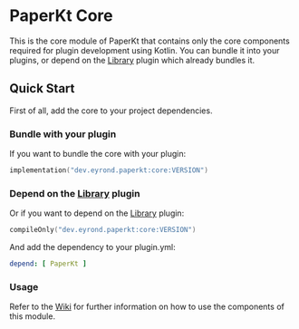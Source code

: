 # PaperKt Core

This is the core module of PaperKt that contains only the core components required for plugin development using Kotlin.
You can bundle it into your plugins, or depend on the [Library](../library) plugin which already bundles it.

## Quick Start

First of all, add the core to your project dependencies.

### Bundle with your plugin

If you want to bundle the core with your plugin:

```kotlin
implementation("dev.eyrond.paperkt:core:VERSION")
```

### Depend on the [Library](../library) plugin

Or if you want to depend on the [Library](../library) plugin:

```kotlin
compileOnly("dev.eyrond.paperkt:core:VERSION")
```

And add the dependency to your plugin.yml:

```yaml
depend: [ PaperKt ]
```

### Usage

Refer to the [Wiki](https://github.com/eyrond/paperkt/wiki/core) for further information on how to use the components of
this module.

